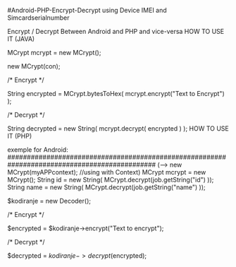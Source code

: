 #Android-PHP-Encrypt-Decrypt using Device IMEI and Simcardserialnumber

Encrypt / Decrypt Between Android and PHP and vice-versa HOW TO USE IT (JAVA)

MCrypt mcrypt = new MCrypt(); 

new MCrypt(con);

/* Encrypt */

String encrypted = MCrypt.bytesToHex( mcrypt.encrypt("Text to Encrypt") );

/* Decrypt */

String decrypted = new String( mcrypt.decrypt( encrypted ) ); HOW TO USE IT (PHP)

exemple for Android:
##############################################################################################
				(--> new MCrypt(myAPPcontext); //using with Context)
            MCrypt mcrypt = new MCrypt();
						String id = new String( MCrypt.decrypt(job.getString("id") ));
						String name = new String( MCrypt.decrypt(job.getString("name") ));

$kodiranje = new Decoder();

/* Encrypt */

$encrypted = $kodiranje->encrypt("Text to encrypt");

/* Decrypt */

$decrypted = $kodiranje->decrypt($encrypted);
